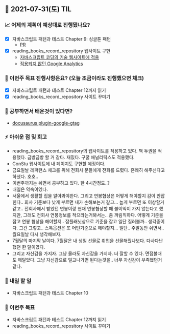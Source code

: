 ## 📆 2021-07-31(토) TIL

### 📈 어제의 계획이 예상대로 진행됐나요?
- [x] 자바스크립트 패턴과 테스트 Chapter 9: 싱글톤 패턴
  - [PR](https://github.com/saseungmin/reading_books_record_repository/pull/90)
- [x] reading_books_record_repository 웹사이트 구현
  - [자바스크립트 코딩의 기술 웹사이트에 적용](https://github.com/saseungmin/reading_books_record_repository/pull/91)
  - [적용되지 않던 Google Analytics](https://github.com/saseungmin/reading_books_record_repository/pull/93)

### 🦄 이번주 목표 진행사항은요? (오늘 조금이라도 진행했으면 체크)
- [x] 자바스크립트 패턴과 테스트 Chapter 12까지 읽기
- [x] reading_books_record_repository 사이트 꾸미기

### 🤔 공부하면서 배운것이 있다면?
- [docusaurus plugin-google-gtag](https://docusaurus.io/ko/docs/2.0.0-beta.3/api/plugins/@docusaurus/plugin-google-gtag)

### ⚡ 아쉬운 점 및 회고
- reading_books_record_repository의 웹사이트를 적용하고 있다. 책 두권을 적용했다. 금방금방 할 거 같다. 재밌다. 구굴 애널리틱스도 적용했다.
- ConStu 웹사이트에 내 페이지도 구현할 예정이다.
- 금요일날 레퍼런스 체크를 위해 전회사 분들에게 전화를 드렸다. 흔쾌히 해주신다고 하셨다. 호호..
- 이번주까지는 쉬면서 공부하고 있다. 한 4시간정도..?
- 내일은 약속이있다.
- 서울에서 생활할 집을 알아봐야한다. 그리고 연봉협상은 어떻게 해야할지 감이 안잡힌다.. 회사 기준보다 낮게 부르면 내가 손해보는거 같고... 높게 부르면 또 이상할거 같고.. 전회사에서 받았던 연봉이랑 현재 연봉협상할 때 불이익이 가지 않는다고 했지만, 그래도 전회사 연봉정보를 적으라는거봐서는.. 좀 꺼림직하다. 어떻게 기준을 잡고 연봉 협상을 해야할지.. 잡플래닛상으로 기준을 잡고 일단 질러볼까.. 생각중이다. 그건 그렇고.. 스톡옵션은 또 어떤기준으로 해야할지... 일단.. 주말동안 쉬면서.. 월요일날 다시 생각해보자.
- 7월달의 마지막 날이다. 7월달은 내 생일 선물로 취업을 선물해줬나보다. 다사다난했던 한 달이였다.
- 그리고 자신감을 가지자. 그냥 몰라도 자신감을 가지자. 너 잘할 수 있다. 면접볼때도 깨달았다. 그냥 자신감으로 밀고나가면 된다는것을.. 너무 자신감이 부족했던거 같다.

### 🚀 내일 할 일
- 자바스크립트 패턴과 테스트 Chapter 10

### 🎯 이번주 목표
- 자바스크립트 패턴과 테스트 Chapter 12까지 읽기
- reading_books_record_repository 사이트 꾸미기
